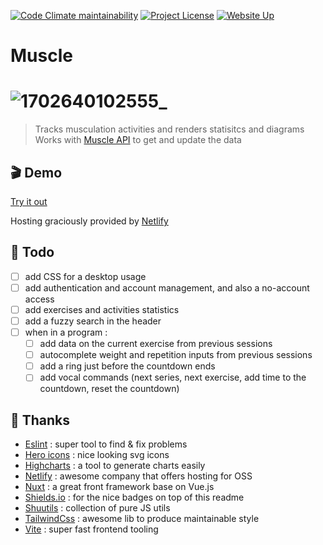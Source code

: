 [![Code Climate maintainability](https://img.shields.io/codeclimate/maintainability/babforlife/muscle)](https://codeclimate.com/github/babforlife/muscle)
[![Project License](https://img.shields.io/github/license/babforlife/muscle.svg?color=informational)](https://github.com/babforlife/muscle/blob/master/LICENSE)
[![Website Up](https://img.shields.io/website?url=https%3A%2F%2Fmuscle-webapp.netlify.app)](https://muscle-website.netlify.app)
# Muscle
# ![1702640102555_](https://github.com/babforlife/muscle-api/assets/55501953/ad0fa98a-d304-4b6d-98d5-259c5b672426)
> Tracks musculation activities and renders statisitcs and diagrams
> Works with [Muscle API](https://github.com/babforlife/muscle-api) to get and update the data

## 🎬 Demo

[Try it out](https://muscle-webapp.netlify.app)

Hosting graciously provided by [Netlify](https://www.netlify.com)

## 📝 Todo
- [ ] add CSS for a desktop usage
- [ ] add authentication and account management, and also a no-account access
- [ ] add exercises and activities statistics
- [ ] add a fuzzy search in the header
- [ ] when in a program :
  - [ ] add data on the current exercise from previous sessions
  - [ ] autocomplete weight and repetition inputs from previous sessions
  - [ ] add a ring just before the countdown ends
  - [ ] add vocal commands (next series, next exercise, add time to the countdown, reset the countdown)

## 🙏 Thanks

- [Eslint](https://github.com/eslint/eslint) : super tool to find & fix problems
- [Hero icons](https://github.com/tailwindlabs/heroicons) : nice looking svg icons
- [Highcharts](https://github.com/highcharts/highcharts) : a tool to generate charts easily
- [Netlify](https://www.netlify.com/) : awesome company that offers hosting for OSS
- [Nuxt](https://github.com/nuxt/nuxt) : a great front framework base on Vue.js
- [Shields.io](https://shields.io) : for the nice badges on top of this readme
- [Shuutils](https://github.com/Shuunen/shuutils) : collection of pure JS utils
- [TailwindCss](https://github.com/tailwindlabs/tailwindcss) : awesome lib to produce maintainable style
- [Vite](https://github.com/vitejs/vite) : super fast frontend tooling
